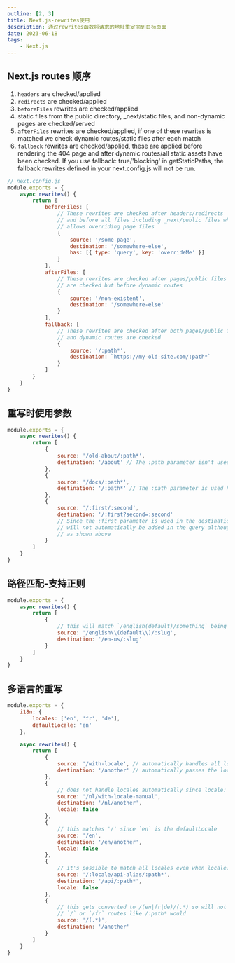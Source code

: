 ```yaml
---
outline: [2, 3]
title: Next.js-rewrites使用
description: 通过rewrites函数将请求的地址重定向到目标页面
date: 2023-06-18
tags:
    - Next.js
---
```


## Next.js routes 顺序

1. `headers` are checked/applied
2. `redirects` are checked/applied
3. `beforeFiles` rewrites are checked/applied
4. static files from the public directory, \_next/static files, and non-dynamic pages are checked/served
5. `afterFiles` rewrites are checked/applied, if one of these rewrites is matched we check dynamic routes/static files after each match
6. `fallback` rewrites are checked/applied, these are applied before rendering the 404 page and after dynamic routes/all static assets have been checked. If you use fallback: true/'blocking' in getStaticPaths, the fallback rewrites defined in your next.config.js will not be run.

```js
// next.config.js
module.exports = {
    async rewrites() {
        return {
            beforeFiles: [
                // These rewrites are checked after headers/redirects
                // and before all files including _next/public files which
                // allows overriding page files
                {
                    source: '/some-page',
                    destination: '/somewhere-else',
                    has: [{ type: 'query', key: 'overrideMe' }]
                }
            ],
            afterFiles: [
                // These rewrites are checked after pages/public files
                // are checked but before dynamic routes
                {
                    source: '/non-existent',
                    destination: '/somewhere-else'
                }
            ],
            fallback: [
                // These rewrites are checked after both pages/public files
                // and dynamic routes are checked
                {
                    source: '/:path*',
                    destination: `https://my-old-site.com/:path*`
                }
            ]
        }
    }
}
```

## 重写时使用参数

```js
module.exports = {
    async rewrites() {
        return [
            {
                source: '/old-about/:path*',
                destination: '/about' // The :path parameter isn't used here so will be automatically passed in the query
            },
            {
                source: '/docs/:path*',
                destination: '/:path*' // The :path parameter is used here so will not be automatically passed in the query
            },
            {
                source: '/:first/:second',
                destination: '/:first?second=:second'
                // Since the :first parameter is used in the destination the :second parameter
                // will not automatically be added in the query although we can manually add it
                // as shown above
            }
        ]
    }
}
```

## 路径匹配-支持正则

```js
module.exports = {
    async rewrites() {
        return [
            {
                // this will match `/english(default)/something` being requested
                source: '/english\\(default\\)/:slug',
                destination: '/en-us/:slug'
            }
        ]
    }
}
```

## 多语言的重写

```js
module.exports = {
    i18n: {
        locales: ['en', 'fr', 'de'],
        defaultLocale: 'en'
    },

    async rewrites() {
        return [
            {
                source: '/with-locale', // automatically handles all locales
                destination: '/another' // automatically passes the locale on
            },
            {
                // does not handle locales automatically since locale: false is set
                source: '/nl/with-locale-manual',
                destination: '/nl/another',
                locale: false
            },
            {
                // this matches '/' since `en` is the defaultLocale
                source: '/en',
                destination: '/en/another',
                locale: false
            },
            {
                // it's possible to match all locales even when locale: false is set
                source: '/:locale/api-alias/:path*',
                destination: '/api/:path*',
                locale: false
            },
            {
                // this gets converted to /(en|fr|de)/(.*) so will not match the top-level
                // `/` or `/fr` routes like /:path* would
                source: '/(.*)',
                destination: '/another'
            }
        ]
    }
}
```
